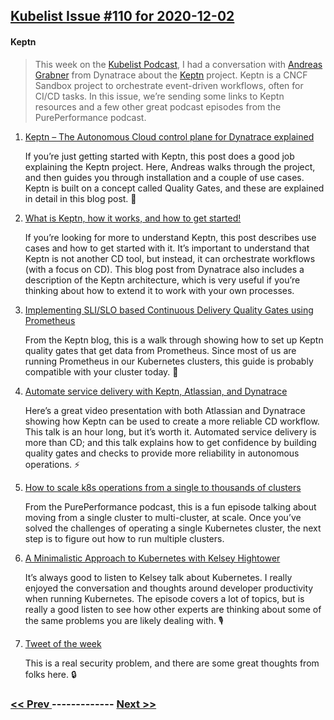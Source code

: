 ## [Kubelist Issue #110 for 2020-12-02](https://kubelist.com/issue/110)

#### Keptn

> This week on the <a href="https://kubelist.com/podcast">Kubelist Podcast</a>, I had a conversation with <a href="https://twitter.com/grabnerandi">Andreas Grabner</a> from Dynatrace about the <a href="https://keptn.sh">Keptn</a> project. Keptn is a CNCF Sandbox project to orchestrate event-driven workflows, often for CI/CD tasks. In this issue, we’re sending some links to Keptn resources and a few other great podcast episodes from the PurePerformance podcast.

1. [Keptn – The Autonomous Cloud control plane for Dynatrace explained](https://www.dynatrace.com/news/blog/keptn-the-autonomous-cloud-control-plane-for-dynatrace-explained/)

    If you’re just getting started with Keptn, this post does a good job explaining the Keptn project. Here, Andreas walks through the project, and then guides you through installation and a couple of use cases. Keptn is built on a concept called Quality Gates, and these are explained in detail in this blog post. 🤔
1. [What is Keptn, how it works, and how to get started!](https://www.dynatrace.com/news/blog/what-is-keptn-how-it-works-and-how-to-get-started/)

    If you’re looking for more to understand Keptn, this post describes use cases and how to get started with it. It’s important to understand that Keptn is not another CD tool, but instead, it can orchestrate workflows (with a focus on CD). This blog post from Dynatrace also includes a description of the Keptn architecture, which is very useful if you’re thinking about how to extend it to work with your own processes.
1. [Implementing SLI/SLO based Continuous Delivery Quality Gates using Prometheus](https://medium.com/keptn/implementing-sli-slo-based-continuous-delivery-quality-gates-using-prometheus-9e17ec18ca36)

    From the Keptn blog, this is a walk through showing how to set up Keptn quality gates that get data from Prometheus. Since most of us are running Prometheus in our Kubernetes clusters, this guide is probably compatible with your cluster today. 🚪
1. [Automate service delivery with Keptn, Atlassian, and Dynatrace](https://www.youtube.com/watch?v=XUDaKV-iR2g)

    Here’s a great video presentation with both Atlassian and Dynatrace showing how Keptn can be used to create a more reliable CD workflow. This talk is an hour long, but it’s worth it. Automated service delivery is more than CD; and this talk explains how to get confidence by building quality gates and checks to provide more reliability in autonomous operations. ⚡
1. [How to scale k8s operations from a single to thousands of clusters](https://www.spreaker.com/user/pureperformance/how-to-scale-k8s-operations-from-a-singl)

    From the PurePerformance podcast, this is a fun episode talking about moving from a single cluster to multi-cluster, at scale. Once you’ve solved the challenges of operating a single Kubernetes cluster, the next step is to figure out how to run multiple clusters.
1. [A Minimalistic Approach to Kubernetes with Kelsey Hightower](https://www.spreaker.com/user/pureperformance/a-minimalistic-approach-to-kubernetes-wi)

    It’s always good to listen to Kelsey talk about Kubernetes. I really enjoyed the conversation and thoughts around developer productivity when running Kubernetes. The episode covers a lot of topics, but is really a good listen to see how other experts are thinking about some of the same problems you are likely dealing with. 🎙
1. [Tweet of the week](https://twitter.com/thockin/status/1333892204490735617)

    This is a real security problem, and there are some great thoughts from folks here. 🔒

### [ << Prev ](kubelist-109.md) ------------- [ Next >> ](kubelist-111.md)